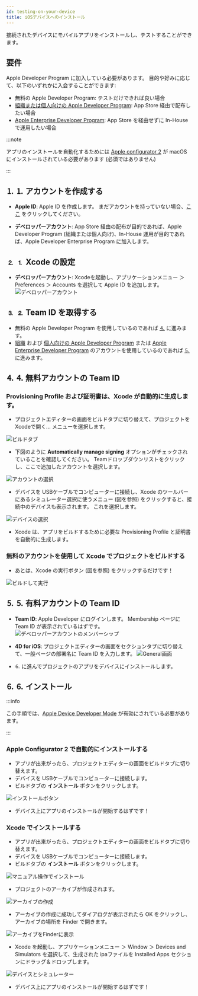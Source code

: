 ```yaml
---
id: testing-on-your-device
title: iOSデバイスへのインストール
---
```


接続されたデバイスにモバイルアプリをインストールし、テストすることができます。


## 要件

Apple Developer Program に加入している必要があります。 目的や好みに応じて、以下のいずれかに入会することができます:

* 無料の Apple Developer Program: テストだけできれば良い場合
* [組織または個人向けの Apple Developer Program](https://developer.apple.com/programs/enroll/): App Store 経由で配布したい場合
* [Apple Enterprise Developer Program](https://developer.apple.com/programs/enterprise/): App Store を経由せずに In-House で運用したい場合


:::note

アプリのインストールを自動化するためには [Apple configurator 2](https://itunes.apple.com/us/app/apple-configurator-2/id1037126344) が macOS にインストールされている必要があります (必須ではありません)

:::


## ⒈ ⒈ アカウントを作成する

* **Apple ID**: Apple ID を作成します。 まだアカウントを持っていない場合、[ここ](https://appleid.apple.com/account#!&page=create) をクリックしてください。

* **デベロッパーアカウント**: App Store 経由の配布が目的であれば、Apple Developer Program (組織または個人向け)、In-House 運用が目的であれば、Apple Developer Enterprise Program に加入します。

## ⒉ ⒈ Xcode の設定

* **デベロッパーアカウント**: Xcodeを起動し、アプリケーションメニュー ＞ Preferences ＞ Accounts を選択して Apple ID を追加します。 ![デベロッパーアカウント](img/Developer-Account-4D-for-iOS.png)

## ⒊ ⒉ Team ID を取得する

* 無料の Apple Developer Program を使用しているのであれば [⒋](#無料アカウントの-team-id) に進みます。
* [組織](../tutorials/developer-program/register-apple-developer-program-organization) および [個人向けの Apple Developer Program](../tutorials/developer-program/register-apple-developer-program-individual) または [Apple Enterprise Developer Program](../tutorials/developer-program/register-apple-developer-enterprise-program) のアカウントを使用しているのであれば [⒌](#有料アカウントの-team-id) に進みます。

## ⒋ ⒋ 無料アカウントの Team ID

### Provisioning Profile および証明書は、Xcode が自動的に生成します。

* プロジェクトエディターの画面をビルドタブに切り替えて、プロジェクトをXcodeで開く... メニューを選択します。

![ビルドタブ](img/Open-your-project-Xcode-4D-for-iOS.png)

* 下図のように **Automatically manage signing** オプションがチェックされていることを確認してください。 Teamドロップダウンリストをクリックし、ここで追加したアカウントを選択します。

![アカウントの選択](img/account-Selection-Free-Account.png)

* デバイスを USBケーブルでコンピューターに接続し、Xcode のツールバーにあるシミュレーター選択に使うメニュー (図を参照) をクリックすると、接続中のデバイスも表示されます。 これを選択します。

![デバイスの選択](img/select-device-Free-Account.png)

* Xcode は、アプリをビルドするために必要な Provisioning Profile と証明書を自動的に生成します。

### 無料のアカウントを使用して Xcode でプロジェクトをビルドする

* あとは、Xcode の実行ボタン (図を参照) をクリックするだけです！

![ビルドして実行](img/Build-Run-Free-Account.png)

## ⒌ ⒌ 有料アカウントの Team ID

* **Team ID**: Apple Developer にログインします。 Membership ページに Team ID が表示されているはずです。 ![デベロッパーアカウントのメンバーシップ](img/Team-ID-4D-for-iOS.png)

* **4D for iOS**: プロジェクトエディターの画面をセクションタブに切り替えて、一般ページの部署名に Team ID を入力します。 ![General画面](img/Team-ID-General-Section-4D-for-iOS.png)

* ⒍ に進んでプロジェクトのアプリをデバイスにインストールします。

## ⒍ ⒍ インストール


:::info

この手順では、[Apple Device Developer Mode](../../getting-started/requirements.md#apple-device-developer-mode) が有効にされている必要があります。

:::

### Apple Configurator 2 で自動的にインストールする

* アプリが出来がったら、プロジェクトエディターの画面をビルドタブに切り替えます。
* デバイスを USBケーブルでコンピューターに接続します。
* ビルドタブの **インストール** ボタンをクリックします。

![インストールボタン](img/Install-button-build-tab-4D-for-iOS.png)

* デバイス上にアプリのインストールが開始するはずです！

### Xcode でインストールする

* アプリが出来がったら、プロジェクトエディターの画面をビルドタブに切り替えます。
* デバイスを USBケーブルでコンピューターに接続します。
* ビルドタブの **インストール** ボタンをクリックします。

![マニュアル操作でインストール](img/Manual-installation-4D-for-iOS.png)

* プロジェクトのアーカイブが作成されます。

![アーカイブの作成](img/Archive-creation.png)

* アーカイブの作成に成功してダイアログが表示されたら OK をクリックし、アーカイブの場所を Finder で開きます。

![アーカイブをFinderに表示](img/Reveal-archive-in-Finder.png)

* Xcode を起動し、アプリケーションメニュー ＞ Window ＞ Devices and Simulators を選択して、生成された ipaファイルを Installed Apps セクションにドラッグ＆ドロップします。

![デバイスとシミュレーター](img/Devices-and-Simulators-4D-for-iOS.png)

* デバイス上にアプリのインストールが開始するはずです！





